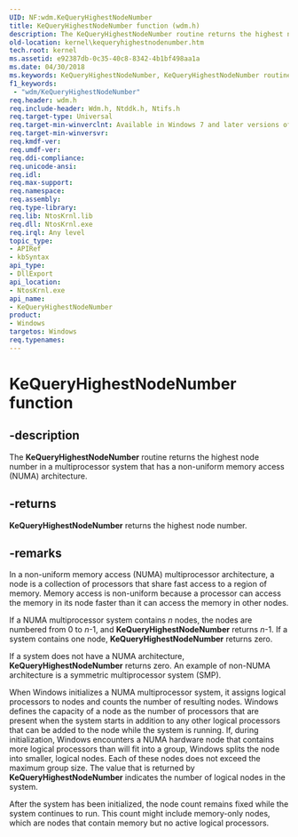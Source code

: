 ```yaml
---
UID: NF:wdm.KeQueryHighestNodeNumber
title: KeQueryHighestNodeNumber function (wdm.h)
description: The KeQueryHighestNodeNumber routine returns the highest node number in a multiprocessor system that has a non-uniform memory access (NUMA) architecture.
old-location: kernel\kequeryhighestnodenumber.htm
tech.root: kernel
ms.assetid: e92387db-0c35-40c8-8342-4b1bf498aa1a
ms.date: 04/30/2018
ms.keywords: KeQueryHighestNodeNumber, KeQueryHighestNodeNumber routine [Kernel-Mode Driver Architecture], k105_3d91d159-3bbb-445b-874b-a6d1a8b078df.xml, kernel.kequeryhighestnodenumber, wdm/KeQueryHighestNodeNumber
f1_keywords:
 - "wdm/KeQueryHighestNodeNumber"
req.header: wdm.h
req.include-header: Wdm.h, Ntddk.h, Ntifs.h
req.target-type: Universal
req.target-min-winverclnt: Available in Windows 7 and later versions of Windows.
req.target-min-winversvr: 
req.kmdf-ver: 
req.umdf-ver: 
req.ddi-compliance: 
req.unicode-ansi: 
req.idl: 
req.max-support: 
req.namespace: 
req.assembly: 
req.type-library: 
req.lib: NtosKrnl.lib
req.dll: NtosKrnl.exe
req.irql: Any level
topic_type:
- APIRef
- kbSyntax
api_type:
- DllExport
api_location:
- NtosKrnl.exe
api_name:
- KeQueryHighestNodeNumber
product:
- Windows
targetos: Windows
req.typenames: 
---
```


# KeQueryHighestNodeNumber function


## -description


The <b>KeQueryHighestNodeNumber</b> routine returns the highest node number in a multiprocessor system that has a non-uniform memory access (NUMA) architecture. 


## -returns



<b>KeQueryHighestNodeNumber</b> returns the highest node number.




## -remarks



In a non-uniform memory access (NUMA) multiprocessor architecture, a node is a collection of processors that share fast access to a region of memory. Memory access is non-uniform because a processor can access the memory in its node faster than it can access the memory in other nodes.

If a NUMA multiprocessor system contains <i>n</i> nodes, the nodes are numbered from 0 to <i>n</i>-1, and <b>KeQueryHighestNodeNumber</b> returns <i>n</i>-1. If a system contains one node, <b>KeQueryHighestNodeNumber</b> returns zero.

If a system does not have a NUMA architecture, <b>KeQueryHighestNodeNumber</b> returns zero. An example of non-NUMA architecture is a symmetric multiprocessor system (SMP).

When Windows initializes a NUMA multiprocessor system, it assigns logical processors to nodes and counts the number of resulting nodes. Windows defines the capacity of a node as the number of processors that are present when the system starts in addition to any other logical processors that can be added to the node while the system is running. If, during initialization, Windows encounters a NUMA hardware node that contains more logical processors than will fit into a group, Windows splits the node into smaller, logical nodes. Each of these nodes does not exceed the maximum group size. The value that is returned by <b>KeQueryHighestNodeNumber</b> indicates the number of logical nodes in the system.

After the system has been initialized, the node count remains fixed while the system continues to run. This count might include memory-only nodes, which are nodes that contain memory but no active logical processors.



